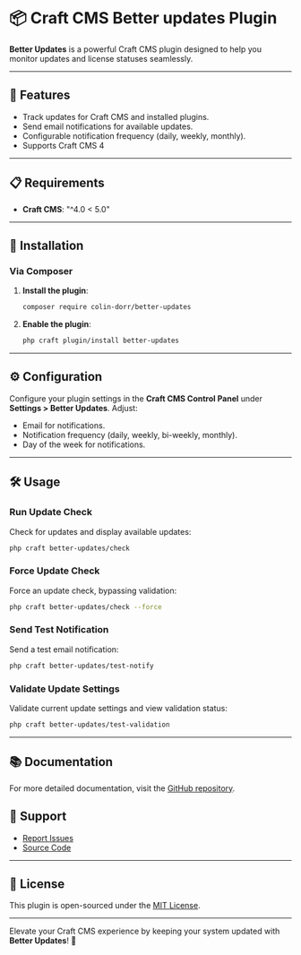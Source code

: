 # 📦 Craft CMS Better updates Plugin

**Better Updates** is a powerful Craft CMS plugin designed to help you monitor updates and license statuses seamlessly.

---

## 🌟 Features
- Track updates for Craft CMS and installed plugins.
- Send email notifications for available updates.
- Configurable notification frequency (daily, weekly, monthly).
- Supports Craft CMS 4

---

## 📋 Requirements
- **Craft CMS**: "^4.0 < 5.0"

---

## 🚀 Installation

### Via Composer
1. **Install the plugin**:
    ```bash
    composer require colin-dorr/better-updates
    ```
2. **Enable the plugin**:
    ```bash
    php craft plugin/install better-updates
    ```

---

## ⚙️ Configuration
Configure your plugin settings in the **Craft CMS Control Panel** under **Settings > Better Updates**. Adjust:
- Email for notifications.
- Notification frequency (daily, weekly, bi-weekly, monthly).
- Day of the week for notifications.

---

## 🛠️ Usage

### Run Update Check
Check for updates and display available updates:
```bash
php craft better-updates/check
```

### Force Update Check
Force an update check, bypassing validation:
```bash
php craft better-updates/check --force
```

### Send Test Notification
Send a test email notification:
```bash
php craft better-updates/test-notify
```

### Validate Update Settings
Validate current update settings and view validation status:
```bash
php craft better-updates/test-validation
```

---

## 📚 Documentation
For more detailed documentation, visit the [GitHub repository](https://github.com/ColinDorr/better-updates).

## 🐞 Support
- [Report Issues](https://github.com/ColinDorr/better-updates/issues?state=open)
- [Source Code](https://github.com/ColinDorr/better-updates)

---

## 📜 License
This plugin is open-sourced under the [MIT License](LICENSE).

---

Elevate your Craft CMS experience by keeping your system updated with **Better Updates**! 🚀
